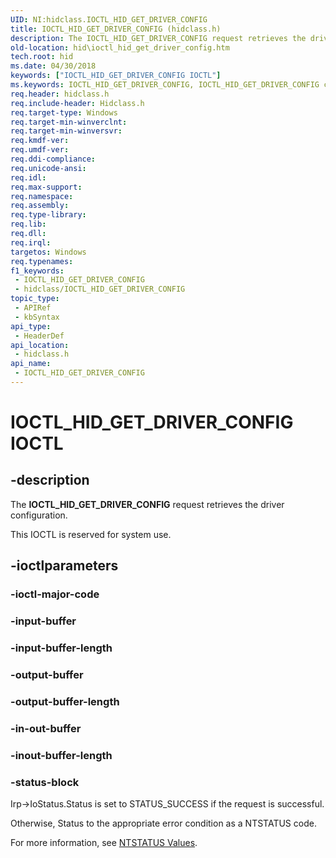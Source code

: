 ```yaml
---
UID: NI:hidclass.IOCTL_HID_GET_DRIVER_CONFIG
title: IOCTL_HID_GET_DRIVER_CONFIG (hidclass.h)
description: The IOCTL_HID_GET_DRIVER_CONFIG request retrieves the driver configuration.
old-location: hid\ioctl_hid_get_driver_config.htm
tech.root: hid
ms.date: 04/30/2018
keywords: ["IOCTL_HID_GET_DRIVER_CONFIG IOCTL"]
ms.keywords: IOCTL_HID_GET_DRIVER_CONFIG, IOCTL_HID_GET_DRIVER_CONFIG control, IOCTL_HID_GET_DRIVER_CONFIG control code [Human Input Devices], hid.ioctl_hid_get_driver_config, hidclass/IOCTL_HID_GET_DRIVER_CONFIG
req.header: hidclass.h
req.include-header: Hidclass.h
req.target-type: Windows
req.target-min-winverclnt: 
req.target-min-winversvr: 
req.kmdf-ver: 
req.umdf-ver: 
req.ddi-compliance: 
req.unicode-ansi: 
req.idl: 
req.max-support: 
req.namespace: 
req.assembly: 
req.type-library: 
req.lib: 
req.dll: 
req.irql: 
targetos: Windows
req.typenames: 
f1_keywords:
 - IOCTL_HID_GET_DRIVER_CONFIG
 - hidclass/IOCTL_HID_GET_DRIVER_CONFIG
topic_type:
 - APIRef
 - kbSyntax
api_type:
 - HeaderDef
api_location:
 - hidclass.h
api_name:
 - IOCTL_HID_GET_DRIVER_CONFIG
---
```


# IOCTL_HID_GET_DRIVER_CONFIG IOCTL


## -description

The <b>IOCTL_HID_GET_DRIVER_CONFIG</b> 
   request retrieves the driver configuration.

This IOCTL is reserved for system use.

## -ioctlparameters

### -ioctl-major-code

### -input-buffer

### -input-buffer-length

### -output-buffer

### -output-buffer-length

### -in-out-buffer

### -inout-buffer-length

### -status-block

Irp->IoStatus.Status is set to STATUS_SUCCESS if the request is successful.

Otherwise, Status to the appropriate error condition as a NTSTATUS code. 

For more information, see [NTSTATUS Values](/windows-hardware/drivers/kernel/ntstatus-values).
